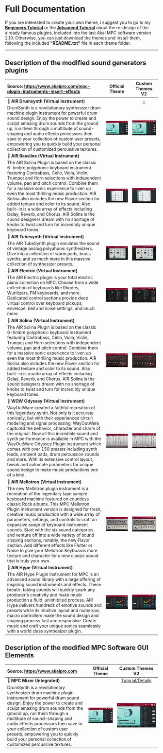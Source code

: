 # Full Documentation

If you are interested to create your own theme, i suggest you to go to my **[Beginners Tutorial](TUTORIAL-SOLINA.md)** or the **[Advanced Tutorial](TUTORIAL-HYPE.md)** about the re-design of the already famous plugins, included into the last Akai MPC software version 2.10. Otherwise, you can just download the themes and install them, following the included **"README.txt"** file in each theme folder.

---

## Description of the modified sound generators plugins

Source: https://www.akaipro.com/mpc-plugin-instruments-insert-effects | Official Theme | Custom Themes V2 |
:--------------------------------------- | :---: | :------: |
:musical_keyboard: **AIR Drumsynth (Virtual Instrument)** |  | [-]() |
DrumSynth is a revolutionary synthesizer drum machine plugin instrument for powerful drum sound design. Enjoy the power to create and sculpt amazing drum sounds from the ground up, run them through a multitude of sound-shaping and audio effects processors then save to your collection of custom user presets, empowering you to quickly build your personal collection of customized percussive textures. | <img src="images/mpc-plugins-effects-drumsynth-a-img.png"> | <img src="images/mpc-plugins-effects-drumsynth-a-img.png"> |
:musical_keyboard: **AIR Bassline (Virtual Instrument)** | |  |
The AIR Solina Plugin is based on the classic 6-timbre polyphonic keyboard instrument featuring Contrabass, Cello, Viola, Violin, Trumpet and Horn selections with independent volume, pan and pitch control. Combine them for a massive sonic experience to liven up even the most thrilling music production. AIR Solina also includes the new Flavor section for added texture and color to its sound. Also built-in is a wide array of effects including Delay, Reverb, and Chorus. AIR Solina is the sound designers dream with no shortage of knobs to twist and turn for incredibly unique keyboard tones. | <img src="images/mpc-plugins-effects-bassline-a-img.png"> | <img src="images/mpc-plugins-effects-bassline-a-img.png"> |
:musical_keyboard: **AIR Tubesynth (Virtual Instrument)** | |  |
The AIR TubeSynth plugin emulates the sound of vintage analog polyphonic synthesizers. Dive into a collection of warm pads, brass synths, and so much more in this massive collection of synthesizer presets. | <img src="images/mpc-plugins-effects-tubesynth-a-img.png"> | <img src="images/mpc-plugins-effects-tubesynth-a-img.png"> |
:musical_keyboard: **AIR Electric (Virtual Instrument)** | |  |
The AIR Electric plugin is your total electric piano collection on MPC. Choose from a wide collection of keyboards like Rhodes, Wurlitzers, FM keyboards, and more. Dedicated control sections provide deep virtual control over keyboard pickups, envelope, bell and noise settings, and much more. | <img src="images/mpc-plugins-effects-electric-a-img.png"> | <img src="images/mpc-plugins-effects-electric-a-img.png"> |
:musical_keyboard: **AIR Solina (Virtual Instrument)** | |  |
The AIR Solina Plugin is based on the classic 6-timbre polyphonic keyboard instrument featuring Contrabass, Cello, Viola, Violin, Trumpet and Horn selections with independent volume, pan and pitch control. Combine them for a massive sonic experience to liven up even the most thrilling music production. AIR Solina also includes the new Flavor section for added texture and color to its sound. Also built-in is a wide array of effects including Delay, Reverb, and Chorus. AIR Solina is the sound designers dream with no shortage of knobs to twist and turn for incredibly unique keyboard tones. | <img src="images/mpc-plugins-effects-solina-img.png"> | <img src="images/mpc-plugins-effects-solina-img.png"> |
:musical_keyboard: **WOW Odyssey (Virtual Instrument)** | |  |
WayOutWare created a faithful recreation of this legendary synth. Not only is it accurate sonically, but with their experienced circuit modeling and signal processing, WayOutWare captured the behavior, character and charm of the original. Now all this incredible sound and synth performance is available in MPC with the WayOutWare Odyssey Plugin Instrument which comes with over 150 presets including synth leads, ambient pads, drum percussion sounds and more. With its extensive control layout, tweak and automate parameters for unique sound design to make music productions one of a kind. | <img src="images/mpc-plugins-effects-odyssey-img.png"> | <img src="images/mpc-plugins-effects-odyssey-img.png"> |
:musical_keyboard: **AIR Mellotron (Virtual Instrument)** | |  |
The new Mellotron plugin instrument is a recreation of the legendary tape sample keyboard machine featured on countless classic Rock albums. This MPC Mellotron Plugin Instrument version is designed for fresh, creative music production with a wide array of parameters, settings, and controls to craft an expansive range of keyboard instrument sounds. Start with the six sound categories and venture off into a wide variety of sound shaping sections, notably, the new Flavor section. Add different effects like Flutter or Noise to give your Mellotron Keyboards more texture and character for a new classic sound that is truly your own. | <img src="images/mpc-plugins-effects-mellotron-img.png"> | <img src="images/mpc-plugins-effects-mellotron-img.png"> |
:musical_keyboard: **AIR Hype (Virtual Instrument)** | |  |
The AIR Hype Plugin Instrument for MPC is an advanced sound library with a large offering of inspiring sound instruments and effects. These breath-taking sounds will quickly spark any producer's creativity and make music production a fluid, uninhibited process. AIR Hype delivers hundreds of emotive sounds and presets while its intuitive layout and numerous macro controllers make the sound design and shaping process fast and responsive. Create music and craft your unique sonics seamlessly with a world class synthesizer plugin. | <img src="images/mpc-plugins-effects-hype-img.png"> | <img src="images/mpc-plugins-effects-hype-img.png"> |

## Description of the modified MPC Software GUI Elements

Source: https://www.akaipro.com | Official Theme | Custom Themes V2 |
:--------------------------------------- | :---: | :------: |
:musical_keyboard: **MPC Mixer (Integrated)** |  | [Tutorial/Details](MPC-GUI-MIXER.md) |
DrumSynth is a revolutionary synthesizer drum machine plugin instrument for powerful drum sound design. Enjoy the power to create and sculpt amazing drum sounds from the ground up, run them through a multitude of sound-shaping and audio effects processors then save to your collection of custom user presets, empowering you to quickly build your personal collection of customized percussive textures. | <img src="images/mpc-plugins-effects-drumsynth-a-img.png"> | <img src="images/mpc-plugins-effects-drumsynth-a-img.png"> |


